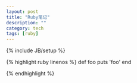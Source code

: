 ```yaml
---
layout: post
title: "Ruby笔记"
description: ""
category: tech
tags: [ruby]
---
```

{% include JB/setup %}


{% highlight ruby linenos %}
def foo
	puts 'foo'
end
	
{% endhighlight %}